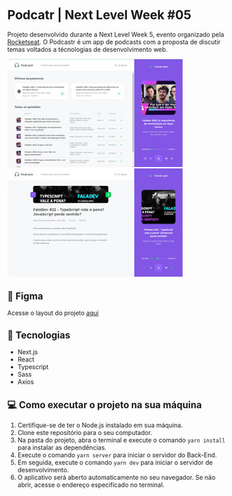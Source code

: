 # Podcatr | Next Level Week #05

Projeto desenvolvido durante a Next Level Week 5, evento organizado pela [Rocketseat](https://www.rocketseat.com.br/). O Podcastr é um app de podcasts com a proposta de discutir temas voltados a técnologias de desenvolvimento web. 

<img width="400px"  src="./.github/images/img1.png" /> <img width="400px"  src="./.github/images/img2.png" />

## :art: Figma
Acesse o layout do projeto [aqui](https://www.figma.com/file/Gk90RPWwW2mFnhCLUFmnrX/Podcastr?type=design&mode=design&t=LzvWQ6O7hjP9K3ju-1)

## :rocket: Tecnologias
* Next.js
* React
* Typescript
* Sass
* Axios

## :computer: Como executar o projeto na sua máquina

1. Certifique-se de ter o Node.js instalado em sua máquina.
2. Clone este repositório para o seu computador.
3. Na pasta do projeto, abra o terminal e execute o comando `yarn install` para instalar as dependências.
4. Execute o comando `yarn server` para iniciar o servidor do Back-End.
5. Em seguida, execute o comando `yarn dev` para iniciar o servidor de desenvolvimento.
6. O aplicativo será aberto automaticamente no seu navegador. Se não abrir, acesse o endereço especificado no terminal.
